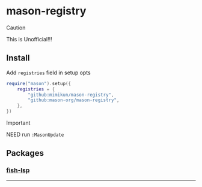 # mason-registry

> [!CAUTION]
> This is Unofficial!!!

## Install

Add `registries` field in setup opts

```lua
require("mason").setup({
    registries = {
        "github:mimikun/mason-registry",
        "github:mason-org/mason-registry",
    },
})
```

> [!IMPORTANT]
> NEED run `:MasonUpdate`

## Packages

### [fish-lsp]

---

[fish-lsp]:https://github.com/ndonfris/fish-lsp
